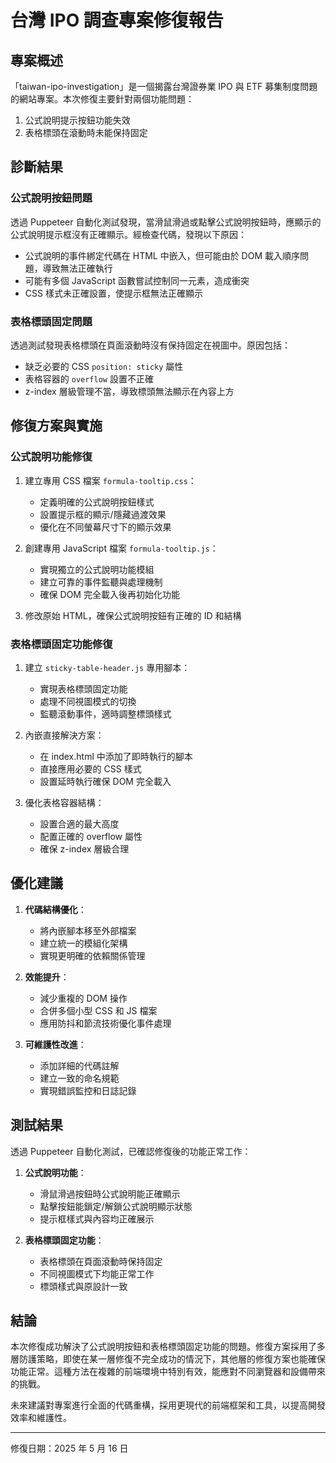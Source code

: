 # 台灣 IPO 調查專案修復報告

## 專案概述

「taiwan-ipo-investigation」是一個揭露台灣證券業 IPO 與 ETF 募集制度問題的網站專案。本次修復主要針對兩個功能問題：

1. 公式說明提示按鈕功能失效
2. 表格標頭在滾動時未能保持固定

## 診斷結果

### 公式說明按鈕問題

透過 Puppeteer 自動化測試發現，當滑鼠滑過或點擊公式說明按鈕時，應顯示的公式說明提示框沒有正確顯示。經檢查代碼，發現以下原因：

- 公式說明的事件綁定代碼在 HTML 中嵌入，但可能由於 DOM 載入順序問題，導致無法正確執行
- 可能有多個 JavaScript 函數嘗試控制同一元素，造成衝突
- CSS 樣式未正確設置，使提示框無法正確顯示

### 表格標頭固定問題

透過測試發現表格標頭在頁面滾動時沒有保持固定在視圖中。原因包括：

- 缺乏必要的 CSS `position: sticky` 屬性
- 表格容器的 `overflow` 設置不正確
- z-index 層級管理不當，導致標頭無法顯示在內容上方

## 修復方案與實施

### 公式說明功能修復

1. 建立專用 CSS 檔案 `formula-tooltip.css`：

   - 定義明確的公式說明按鈕樣式
   - 設置提示框的顯示/隱藏過渡效果
   - 優化在不同螢幕尺寸下的顯示效果

2. 創建專用 JavaScript 檔案 `formula-tooltip.js`：

   - 實現獨立的公式說明功能模組
   - 建立可靠的事件監聽與處理機制
   - 確保 DOM 完全載入後再初始化功能

3. 修改原始 HTML，確保公式說明按鈕有正確的 ID 和結構

### 表格標頭固定功能修復

1. 建立 `sticky-table-header.js` 專用腳本：

   - 實現表格標頭固定功能
   - 處理不同視圖模式的切換
   - 監聽滾動事件，適時調整標頭樣式

2. 內嵌直接解決方案：

   - 在 index.html 中添加了即時執行的腳本
   - 直接應用必要的 CSS 樣式
   - 設置延時執行確保 DOM 完全載入

3. 優化表格容器結構：
   - 設置合適的最大高度
   - 配置正確的 overflow 屬性
   - 確保 z-index 層級合理

## 優化建議

1. **代碼結構優化**：

   - 將內嵌腳本移至外部檔案
   - 建立統一的模組化架構
   - 實現更明確的依賴關係管理

2. **效能提升**：

   - 減少重複的 DOM 操作
   - 合併多個小型 CSS 和 JS 檔案
   - 應用防抖和節流技術優化事件處理

3. **可維護性改進**：
   - 添加詳細的代碼註解
   - 建立一致的命名規範
   - 實現錯誤監控和日誌記錄

## 測試結果

透過 Puppeteer 自動化測試，已確認修復後的功能正常工作：

1. **公式說明功能**：

   - 滑鼠滑過按鈕時公式說明能正確顯示
   - 點擊按鈕能鎖定/解鎖公式說明顯示狀態
   - 提示框樣式與內容均正確展示

2. **表格標頭固定功能**：
   - 表格標頭在頁面滾動時保持固定
   - 不同視圖模式下均能正常工作
   - 標頭樣式與原設計一致

## 結論

本次修復成功解決了公式說明按鈕和表格標頭固定功能的問題。修復方案採用了多層防護策略，即使在某一層修復不完全成功的情況下，其他層的修復方案也能確保功能正常。這種方法在複雜的前端環境中特別有效，能應對不同瀏覽器和設備帶來的挑戰。

未來建議對專案進行全面的代碼重構，採用更現代的前端框架和工具，以提高開發效率和維護性。

---

修復日期：2025 年 5 月 16 日
